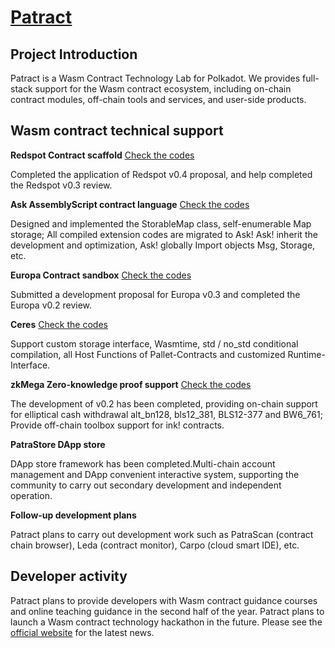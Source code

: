 # [Patract](https://patract.io/)

## Project Introduction

Patract is a Wasm Contract Technology Lab for Polkadot. We provides full-stack support for the Wasm contract ecosystem, including on-chain contract modules, off-chain tools and services, and user-side products.

## Wasm contract technical support

**Redspot Contract scaffold** [Check the codes](https://github.com/patractlabs/redspot)

Completed the application of Redspot v0.4 proposal, and help completed the Redspot v0.3 review.

**Ask AssemblyScript contract language** [Check the codes](https://github.com/patractlabs/ask)

Designed and implemented the StorableMap class, self-enumerable Map storage; All compiled extension codes are migrated to Ask!
Ask! inherit the development and optimization, Ask! globally Import objects Msg, Storage, etc.

**Europa Contract sandbox**  [Check the codes](https://github.com/patractlabs/elara)

Submitted a development proposal for Europa v0.3 and completed the Europa v0.2 review.

**Ceres** [Check the codes](https://github.com/patractlabs/ceres)

Support custom storage interface, Wasmtime, std / no_std conditional compilation, all Host Functions of Pallet-Contracts and customized Runtime-Interface. 

**zkMega  Zero-knowledge proof support** [Check the codes](https://github.com/patractlabs/zkmega)

The development of v0.2 has been completed, providing on-chain support for elliptical cash withdrawal alt_bn128, bls12_381, BLS12-377 and BW6_761;
Provide off-chain toolbox support for ink! contracts.

**PatraStore DApp store**

DApp store framework has been completed.Multi-chain account management and DApp convenient interactive system, supporting the community to carry out secondary development and independent operation. 

**Follow-up development plans**

Patract plans to carry out development work such as PatraScan (contract chain browser), Leda (contract monitor), Carpo (cloud smart IDE), etc.


## Developer activity

Patract plans to provide developers with Wasm contract guidance courses and online teaching guidance in the second half of the year.
Patract plans to launch a Wasm contract technology hackathon in the future. Please see the [official website](https://patract.io/) for the latest news.

